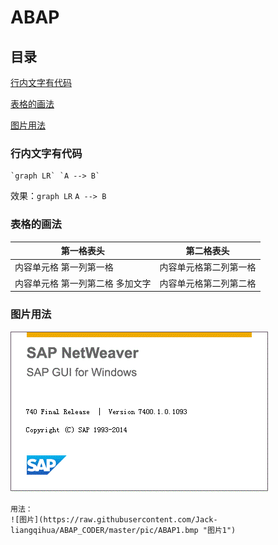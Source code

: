 # ABAP 

## 目录
[行内文字有代码](#abap1)

[表格的画法](#abap2)

[图片用法](#abap3)
 
 
 
 
 
 
 
### <span name='abap1'> 行内文字有代码 </span>
```
`graph LR` `A --> B`

```
效果：`graph LR` `A --> B`

 
### <span name='abap'> 表格的画法 </span>

第一格表头 | 第二格表头
--------- | -------------
内容单元格 第一列第一格 | 内容单元格第二列第一格
内容单元格 第一列第二格 多加文字 | 内容单元格第二列第二格
 
### <span name='abap'> 图片用法 </span>

![图片](https://raw.githubusercontent.com/Jack-liangqihua/ABAP_CODER/master/pic/ABAP1.gif "图片1")

<!--  ![图片](D://Git/ABAP_CODER/pic/ABAP1.gif "图片1")  -->
```
用法：
![图片](https://raw.githubusercontent.com/Jack-liangqihua/ABAP_CODER/master/pic/ABAP1.bmp "图片1")
```


 